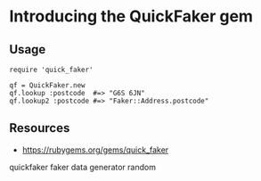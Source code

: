 # Introducing the QuickFaker gem

## Usage

    require 'quick_faker'

    qf = QuickFaker.new
    qf.lookup :postcode  #=> "G6S 6JN" 
    qf.lookup2 :postcode #=> "Faker::Address.postcode"

## Resources 

* https://rubygems.org/gems/quick_faker

quickfaker faker data generator random
